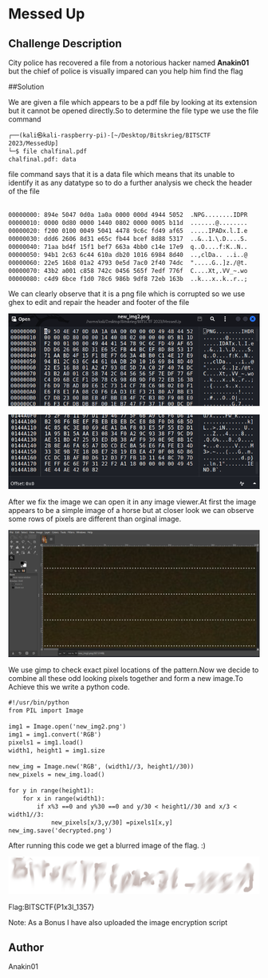 # Messed Up

## Challenge Description

City police has recovered a file from a notorious hacker named **Anakin01** but the chief of police is visually impared can you help him find the flag

##Solution

We are given a file which appears to be a pdf file by looking at its extension but it cannot be opened directly.So to determine the file type we use the file command

```
┌──(kali㉿kali-raspberry-pi)-[~/Desktop/Bitskrieg/BITSCTF 2023/MessedUp]
└─$ file chalfinal.pdf 
chalfinal.pdf: data

```

file command says that it is a data file which means that its unable to identify it as any datatype so to do a further analysis we check the header of the file

```

00000000: 894e 5047 0d0a 1a0a 0000 000d 4944 5052  .NPG........IDPR
00000010: 0000 0d80 0000 1440 0802 0000 0005 b11d  .......@........
00000020: f200 0100 0049 5041 4478 9c6c fd49 af65  .....IPADx.l.I.e
00000030: ddd6 2606 8d31 e65c fb44 bcef 8d88 5317  ..&..1.\.D....S.
00000040: 71aa bd4f 15f1 bef7 663a 4bb0 c14e 17e9  q..O....f:K..N..
00000050: 94b1 2c63 6c44 610a db20 1016 6984 8d40  ..,clDa.. ..i..@
00000060: 22e5 16b8 01a2 4793 0e5d 7ac0 2f40 74dc  ".....G..]z./@t.
00000070: 43b2 a001 c858 742c 0456 565f 7edf 776f  C....Xt,.VV_~.wo
00000080: c4d9 6bce f1d0 78c6 986b 9df8 72eb 163b  ..k...x..k..r..;

```

We can clearly observe that it is a png file which is corrupted so we use ghex to edit and repair the header and footer of the file

![alt](./ghex1.png)

![alt](./ghex2.png)

After we fix the image we can open it in any image viewer.At first the image appears to be a simple image of a horse but at closer look we can observe some rows of pixels are different than orginal image.

![alt](./gimp1.png)

We use gimp to check exact pixel locations of the pattern.Now we decide to combine all these odd looking pixels together and form a new image.To Achieve this we write a python code.

```
#!/usr/bin/python
from PIL import Image

img1 = Image.open('new_img2.png')
img1 = img1.convert('RGB')
pixels1 = img1.load()
width1, height1 = img1.size

new_img = Image.new('RGB', (width1//3, height1//30))
new_pixels = new_img.load()

for y in range(height1):
    for x in range(width1):
    	if x%3 ==0 and y%30 ==0 and y/30 < height1//30 and x/3 < width1//3:       
    		new_pixels[x/3,y/30] =pixels1[x,y]
new_img.save('decrypted.png')

```
After running this code we get a blurred image of the flag. :)

![alt](./flag.png)

Flag:BITSCTF{P1x3l_1357}

Note: As a Bonus I have also uploaded the image encryption script

## Author

Anakin01



